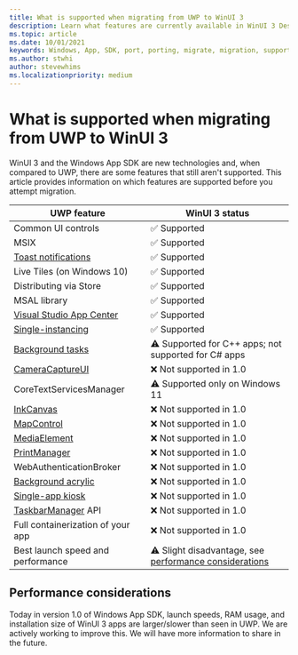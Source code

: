 ```yaml
---
title: What is supported when migrating from UWP to WinUI 3
description: Learn what features are currently available in WinUI 3 Desktop to evaluate whether you should attempt migrating your UWP app today.
ms.topic: article
ms.date: 10/01/2021
keywords: Windows, App, SDK, port, porting, migrate, migration, support
ms.author: stwhi
author: stevewhims
ms.localizationpriority: medium
---
```


# What is supported when migrating from UWP to WinUI 3

WinUI 3 and the Windows App SDK are new technologies and, when compared to UWP, there are some features that still aren't supported. This article provides information on which features are supported before you attempt migration.

| UWP feature | WinUI 3 status |
| - | - |
| Common UI controls | ✅ Supported |
| MSIX | ✅ Supported |
| [Toast notifications](guides/toast-notifications.md) | ✅ Supported |
| Live Tiles (on Windows 10) | ✅ Supported |
| Distributing via Store | ✅ Supported |
| MSAL library | ✅ Supported |
| [Visual Studio App Center](https://appcenter.ms/) | ✅ Supported |
| [Single-instancing](guides/applifecycle.md#single-instanced-apps) | ✅ Supported |
| [Background tasks](/windows/uwp/launch-resume/create-and-register-a-winmain-background-task) | ⚠️ Supported for C++ apps; not supported for C# apps |
| [CameraCaptureUI](https://portal.productboard.com/winappsdk/1-windows-app-sdk/c/49-support-cameracaptureui) | ❌ Not supported in 1.0 |
| CoreTextServicesManager | ⚠️ Supported only on Windows 11 |
| [InkCanvas](https://portal.productboard.com/winappsdk/1-windows-app-sdk/c/31-inking-controls) | ❌ Not supported in 1.0 |
| [MapControl](https://portal.productboard.com/winappsdk/1-windows-app-sdk/c/27-map-control) | ❌ Not supported in 1.0 |
| [MediaElement](https://portal.productboard.com/winappsdk/1-windows-app-sdk/c/30-media-controls) | ❌ Not supported in 1.0 |
| [PrintManager](https://portal.productboard.com/winappsdk/1-windows-app-sdk/c/50-support-printmanager-api) | ❌ Not supported in 1.0 |
| WebAuthenticationBroker | ❌ Not supported in 1.0 |
| [Background acrylic](guides/winui3.md#acrylicbrushbackgroundsource-property) | ❌ Not supported in 1.0 |
| [Single-app kiosk](https://portal.productboard.com/winappsdk/1-windows-app-sdk/c/62-support-single-app-kiosk) | ❌ Not supported in 1.0 |
| [TaskbarManager](/uwp/api/windows.ui.shell.taskbarmanager) API | ❌ Not supported in 1.0 |
| Full containerization of your app | ❌ Not supported in 1.0 |
| Best launch speed and performance | ⚠️ Slight disadvantage, see [performance considerations](#performance-considerations) |

## Performance considerations

Today in version 1.0 of Windows App SDK, launch speeds, RAM usage, and installation size of WinUI 3 apps are larger/slower than seen in UWP. We are actively working to improve this. We will have more information to share in the future.
